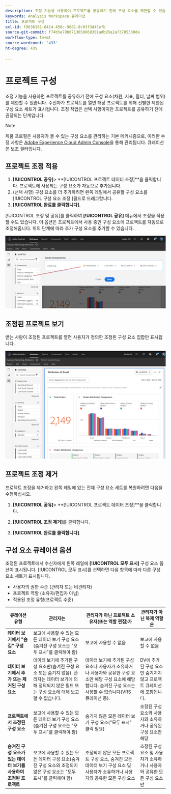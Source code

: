 ```yaml
---
description: 조정 기능을 사용하여 프로젝트를 공유하기 전에 구성 요소를 제한할 수 있습니다.
keywords: Analysis Workspace 큐레이션
title: 프로젝트 구성
exl-id: f9636191-8414-458c-9881-8c03f3d45efb
source-git-commit: f74b5e79b6713050869301adb95e2a73705330da
workflow-type: tm+mt
source-wordcount: '493'
ht-degree: 43%

---
```


# 프로젝트 구성

조정 기능을 사용하면 프로젝트를 공유하기 전에 구성 요소(차원, 지표, 필터, 날짜 범위)를 제한할 수 있습니다. 수신자가 프로젝트를 열면 해당 프로젝트를 위해 선별한 제한된 구성 요소 세트가 표시됩니다. 조정 작업은 선택 사항이지만 프로젝트를 공유하기 전에 권장되는 단계입니다.

>[!NOTE]
> 제품 프로필은 사용자가 볼 수 있는 구성 요소를 관리하는 기본 메커니즘으로, 이러한 수정 사항은 [Adobe Experience Cloud Admin Console](https://experienceleague.adobe.com/docs/core-services/interface/manage-users-and-products/admin-getting-started.html)을 통해 관리됩니다. 큐레이션은 보조 필터입니다.

## 프로젝트 조정 적용

1. **[!UICONTROL 공유]**> **[!UICONTROL 프로젝트 데이터 조정]**을 클릭합니다.
프로젝트에 사용되는 구성 요소가 자동으로 추가됩니다.
1.  (선택 사항) 구성 요소를 더 추가하려면 왼쪽 레일에서 공유할 구성 요소를 [!UICONTROL 구성 요소 조정 ]필드로 드래그합니다.
1. **[!UICONTROL 완료를 클릭합니다]**.

[!UICONTROL 조정 및 공유]를 클릭하여 **[!UICONTROL 공유]** 메뉴에서 조정을 적용할 수도 있습니다. 이 옵션은 프로젝트에서 사용 중인 구성 요소에 프로젝트를 자동으로 조정해줍니다. 위의 단계에 따라 추가 구성 요소를 추가할 수 있습니다.

![](assets/curation-field.png)

## 조정된 프로젝트 보기

받는 사람이 조정된 프로젝트를 열면 사용자가 정의한 조정된 구성 요소 집합만 표시됩니다.

![](assets/curate-project.png)

## 프로젝트 조정 제거

프로젝트 조정을 제거하고 왼쪽 레일에 있는 전체 구성 요소 세트를 복원하려면 다음을 수행하십시오.

1. **[!UICONTROL 공유]**> **[!UICONTROL 프로젝트 데이터 조정]**을 클릭합니다.

1. **[!UICONTROL 조정 제거]**&#x200B;를 클릭합니다.
1. **[!UICONTROL 완료를 클릭합니다]**.

## 구성 요소 큐레이션 옵션

조정된 프로젝트에서 수신자에게 왼쪽 레일에 **[!UICONTROL 모두 표시]** 구성 요소 옵션이 표시됩니다. [!UICONTROL 모두 표시]를 선택하면 다음 항목에 따라 다른 구성 요소 세트가 표시됩니다.

* 사용자의 권한 수준 (관리자 또는 비관리자)
* 프로젝트 역할 (소유자/편집자 아님)
* 적용된 조정 유형(프로젝트 수준)

| 큐레이션 유형 | 관리자는 | 관리자가 아닌 프로젝트 소유자(또는 역할 편집)가 | 관리자가 아닌 복제 역할은 |
| --- | --- | --- | --- |
| **데이터 보기에서 &quot;숨김&quot; 구성 요소** | 보고에 사용할 수 있는 모든 데이터 보기 구성 요소(숨겨진 구성 요소는 &quot;모두 표시&quot;를 클릭해야 함) | 보고에 사용할 수 없음 | 보고에 사용할 수 없음 |
| **데이터 보기에서 추가 또는 제거된 구성 요소** | 데이터 보기에 추가된 구성 요소만(숨겨진 구성 요소 또는 숨기지 않음). 관리자는 데이터 보기에 의해 정의되지 않은 필드 또는 구성 요소에 대해 보고할 수 없습니다. | 데이터 보기에 추가된 구성 요소나 사용자가 소유하거나 사용자와 공유한 구성 요소만 해당 구성 요소에 해당합니다. 숨겨진 구성 요소는 사용할 수 없습니다(VRS 큐레이션 등). | DV에 추가된 구성 요소만 숨겨지지 않고 프로젝트 큐레이션에 포함됩니다. |
| **프로젝트에서 조정된 구성 요소** | 보고에 사용할 수 있는 모든 데이터 보기 구성 요소(숨겨진 구성 요소는 &quot;모두 표시&quot;를 클릭해야 함) | 숨기지 않은 모든 데이터 보기 구성 요소(&quot;모두 표시&quot; 클릭 필요) | 조정된 구성 요소와 사용자와 소유하거나 공유된 구성 요소만 해당 |
| **숨겨진 구성 요소가 있는 데이터 보기를 사용하여 조정된 프로젝트** | 보고에 사용할 수 있는 모든 데이터 구성 요소(숨겨진 구성 요소와 조정되지 않은 구성 요소는 &quot;모두 표시&quot;를 클릭해야 함) | 조정되지 않은 모든 프로젝트 구성 요소, 숨겨진 모든 데이터 보기 구성 요소 및 사용자가 소유하거나 사용자와 공유한 모든 구성 요소 | 조정된 구성 요소 및 사용자가 소유하거나 사용자와 공유한 모든 구성 요소만 |
